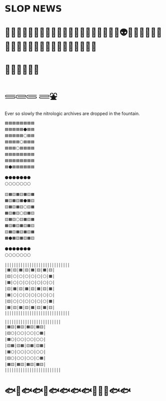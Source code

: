 # 𝗦𝗟𝗢𝗣 𝗡𝗘𝗪𝗦

# 🐨🐼🐸🐰🐭🐯🐱🐶🐵🐥🐷🦧🐺🦊🦝🦁👹👺👻👼👽👾😈💀🧌🧛🧝🧙‍♂️🧙‍♀️🧚‍♂️🧜‍♂️🧞‍♂️🧟‍♂️🧞‍♀️🧟‍♀️

# 🧟‍♂️🧞‍♀️🧟‍♀️

# 𓄷𓄲𓄵 𓄶⛲

Ever so slowly the nitrologic archives are dropped in the fountain.

```
🟦🟦🟦🟦🟦🟦🟦🟦
🟦🟦🟦🟦🟦⚫🟦🟦
🟦🟦🟦🟦🟦⚪🟦🟦
🟦🟦🟦🟦⚪🟦🟦🟦
🟦🟦🟦⚪🟦🟦🟦🟦
🟦🟦🟦🟦🟦🟦🟦🟦
🟦🟦🟦🟦🟦🟦🟦🟦
🟦⚫🟦🟦🟦🟦🟦🟦

⚫⚫⚫⚫⚫⚫⚫
⚪⚪⚪⚪⚪⚪⚪

🟨🟧🟨🟧🟨🟧🟨🟧
🟧🟨🟧🟨🟧⚫🟧🟨
🟨🟧🟨🟧🟨⚪🟨🟧
🟧🟨🟧🟨⚪🟨🟧🟨
🟨🟧🟨⚪🟨🟧🟨🟧
🟧🟨🟧🟨🟧🟨🟧🟨
🟨🟧🟨🟧🟨🟧🟨🟧
🟧⚫🟧🟨🟧🟨🟧🟨

⚫⚫⚫⚫⚫⚫⚫
⚪⚪⚪⚪⚪⚪⚪

│││││││││││││││││││││││││││││
│🟧│🟨│🟧│🟨│🟧│🟨│🟧│🟨│
│🟨│⚪│⚪│⚪│⚪│⚪│⚪│🟧│
│🟧│⚪│⚪│⚪│⚪│⚪│⚪│⚪│
│🟨│🟧│🟨│🟧│🟨│🟧│🟨│🟧│
│🟧│⚪│⚪│⚪│⚪│⚪│⚪│⚪│
│🟨│⚪│⚪│⚪│⚪│⚪│⚪│🟧│
│🟧│🟨│🟧│🟨│🟧│🟨│🟧│🟨│
│││││││││││││││││││││││││││││

│││││││││││││││││││││││││
│🟧🟨│🟧🟨│🟧🟨│🟧🟨│
│🟨⚪│⚪⚪│⚪⚪│⚪🟧│
│🟧⚪│⚪⚪│⚪⚪│⚪⚪│
│🟨🟧│🟨🟧│🟨🟧│🟨🟧│
│🟧⚪│⚪⚪│⚪⚪│⚪⚪│
│🟨⚪│⚪⚪│⚪⚪│⚪🟧│
│🟧🟨│🟧🟨│🟧🟨│🟧🟨│
│││││││││││││││││││││││││
```

# 🐟🐡🐟🐟🐠🐟🐟🐟🐟🐠🐡🐡🐟🐟



